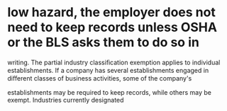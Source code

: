 # low hazard, the employer does not need to keep records unless OSHA or the BLS asks them to do so in

writing. The partial industry classiﬁcation exemption applies to individual establishments. If a company has several establishments engaged in diﬀerent classes of business activities, some of the company's

establishments may be required to keep records, while others may be exempt. Industries currently designated